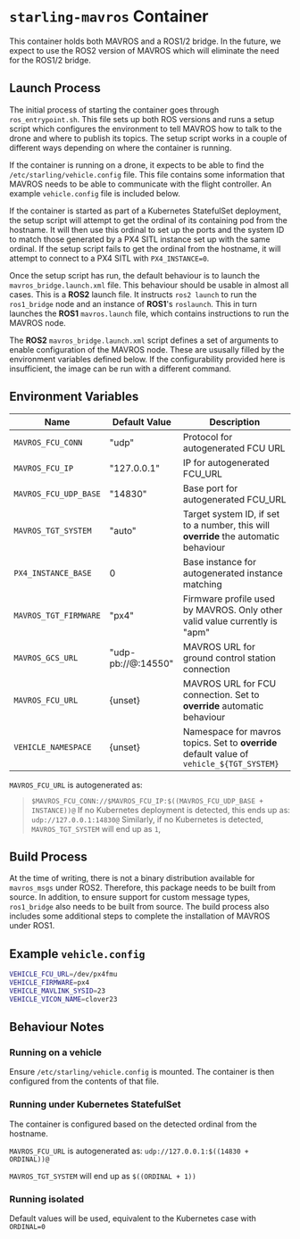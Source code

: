 # `starling-mavros` Container

This container holds both MAVROS and a ROS1/2 bridge. In the future, we expect to use the ROS2 version of MAVROS which
will eliminate the need for the ROS1/2 bridge.

## Launch Process

The initial process of starting the container goes through `ros_entrypoint.sh`. This file sets up both ROS versions and
runs a setup script which configures the environment to tell MAVROS how to talk to the drone and where to publish its
topics. The setup script works in a couple of different ways depending on where the container is running.

If the container is running on a drone, it expects to be able to find the `/etc/starling/vehicle.config` file. This file
contains some information that MAVROS needs to be able to communicate with the flight controller. An example
`vehicle.config` file is included below.

If the container is started as part of a Kubernetes StatefulSet deployment, the setup script will attempt to get the
ordinal of its containing pod from the hostname. It will then use this ordinal to set up the ports and the system ID to
match those generated by a PX4 SITL instance set up with the same ordinal. If the setup script fails to get the ordinal
from the hostname, it will attempt to connect to a PX4 SITL with `PX4_INSTANCE=0`.

Once the setup script has run, the default behaviour is to launch the `mavros_bridge.launch.xml` file. This behaviour
should be usable in almost all cases. This is a __ROS2__ launch file. It instructs `ros2 launch` to run the
`ros1_bridge` node and an instance of __ROS1__'s `roslaunch`. This in turn launches the __ROS1__ `mavros.launch` file,
which contains instructions to run the MAVROS node.

The __ROS2__ `mavros_bridge.launch.xml` script defines a set of arguments to enable configuration of the MAVROS node.
These are ususally filled by the environment variables defined below. If the configurability provided here is
insufficient, the image can be run with a different command.

## Environment Variables

Name                  | Default Value      | Description
----------------------|--------------------|------------
`MAVROS_FCU_CONN`     | "udp"              | Protocol for autogenerated FCU URL
`MAVROS_FCU_IP`       | "127.0.0.1"        | IP for autogenerated FCU_URL
`MAVROS_FCU_UDP_BASE` | "14830"            | Base port for autogenerated FCU_URL
`MAVROS_TGT_SYSTEM`   | "auto"             | Target system ID, if set to a number, this will __override__ the automatic behaviour
`PX4_INSTANCE_BASE`   | 0                  | Base instance for autogenerated instance matching
`MAVROS_TGT_FIRMWARE` | "px4"              | Firmware profile used by MAVROS. Only other valid value currently is "apm"
`MAVROS_GCS_URL`      | "udp-pb://@:14550" | MAVROS URL for ground control station connection
`MAVROS_FCU_URL`      | {unset}            | MAVROS URL for FCU connection. Set to __override__ automatic behaviour
`VEHICLE_NAMESPACE`   | {unset}            | Namespace for mavros topics. Set to __override__ default value of `vehicle_${TGT_SYSTEM}`

`MAVROS_FCU_URL` is autogenerated as:
> `$MAVROS_FCU_CONN://$MAVROS_FCU_IP:$((MAVROS_FCU_UDP_BASE + INSTANCE))@`
If no Kubernetes deployment is detected, this ends up as:
> `udp://127.0.0.1:14830@`
Similarly, if no Kubernetes is detected, `MAVROS_TGT_SYSTEM` will end up as `1`,

## Build Process

At the time of writing, there is not a binary distribution available for `mavros_msgs` under ROS2. Therefore, this
package needs to be built from source. In addition, to ensure support for custom message types, `ros1_bridge` also needs
to be built from source. The build process also includes some additional steps to complete the installation of MAVROS
under ROS1.

## Example `vehicle.config`

```bash
VEHICLE_FCU_URL=/dev/px4fmu
VEHICLE_FIRMWARE=px4
VEHICLE_MAVLINK_SYSID=23
VEHICLE_VICON_NAME=clover23
```

## Behaviour Notes

### Running on a vehicle

Ensure `/etc/starling/vehicle.config` is mounted. The container is then configured from the contents of that file.

### Running under Kubernetes StatefulSet

The container is configured based on the detected ordinal from the hostname.

`MAVROS_FCU_URL` is autogenerated as: `udp://127.0.0.1:$((14830 + ORDINAL))@`

`MAVROS_TGT_SYSTEM` will end up as `$((ORDINAL + 1))`

### Running isolated

Default values will be used, equivalent to the Kubernetes case with `ORDINAL=0`
